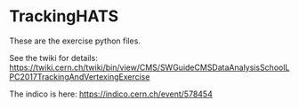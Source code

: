 # TrackingHATS

These are the exercise python files.

See the twiki for details: https://twiki.cern.ch/twiki/bin/view/CMS/SWGuideCMSDataAnalysisSchoolLPC2017TrackingAndVertexingExercise

The indico is here: https://indico.cern.ch/event/578454
